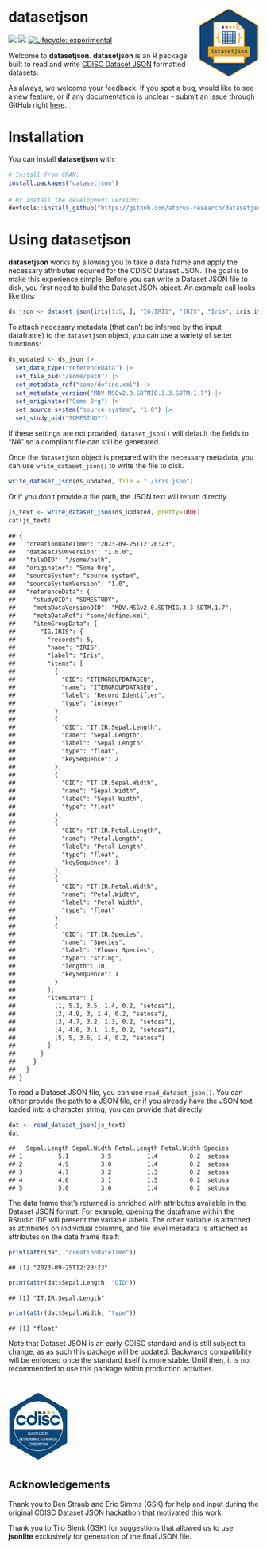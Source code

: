 
# **datasetjson** <img src="man/figures/logo.svg" align="right" alt="" width="120" />

<!-- badges: start -->

[<img src="https://img.shields.io/codecov/c/github/atorus-research/datasetjson">](https://app.codecov.io/gh/atorus-research/datasetjson)
[<img src="https://img.shields.io/badge/License-APACHE2-blue.svg">](https://github.com/atorus-research/datasetjson/blob/main/LICENSE.md)
[![Lifecycle:
experimental](https://img.shields.io/badge/lifecycle-experimental-orange.svg)](https://lifecycle.r-lib.org/articles/stages.html#experimental)
<!-- badges: end -->

Welcome to **datasetjson**. **datasetjson** is an R package built to
read and write [CDISC Dataset JSON](https://www.cdisc.org/dataset-json)
formatted datasets.

As always, we welcome your feedback. If you spot a bug, would like to
see a new feature, or if any documentation is unclear - submit an issue
through GitHub right
[here](https://github.com/atorus-research/datasetjson/issues).

# Installation

You can install **datasetjson** with:

``` r
# Install from CRAN:
install.packages("datasetjson")

# Or install the development version:
devtools::install_github("https://github.com/atorus-research/datasetjson.git", ref="dev")
```

# Using **datasetjson**

**datasetjson** works by allowing you to take a data frame and apply the
necessary attributes required for the CDISC Dataset JSON. The goal is to
make this experience simple. Before you can write a Dataset JSON file to
disk, you first need to build the Dataset JSON object. An example call
looks like this:

``` r
ds_json <- dataset_json(iris[1:5, ], "IG.IRIS", "IRIS", "Iris", iris_items)
```

To attach necessary metadata (that can’t be inferred by the input
dataframe) to the `datasetjson` object, you can use a variety of setter
functions:

``` r
ds_updated <- ds_json |>
  set_data_type("referenceData") |>
  set_file_oid("/some/path") |>
  set_metadata_ref("some/define.xml") |>
  set_metadata_version("MDV.MSGv2.0.SDTMIG.3.3.SDTM.1.7") |>
  set_originator("Some Org") |>
  set_source_system("source system", "1.0") |>
  set_study_oid("SOMESTUDY")
```

If these settings are not provided, `dataset_json()` will default the
fields to “NA” so a compliant file can still be generated.

Once the `datasetjson` object is prepared with the necessary metadata,
you can use `write_dataset_json()` to write the file to disk.

``` r
write_dataset_json(ds_updated, file = "./iris.json")
```

Or if you don’t provide a file path, the JSON text will return directly.

``` r
js_text <- write_dataset_json(ds_updated, pretty=TRUE)
cat(js_text)
```

    ## {
    ##   "creationDateTime": "2023-09-25T12:20:23",
    ##   "datasetJSONVersion": "1.0.0",
    ##   "fileOID": "/some/path",
    ##   "originator": "Some Org",
    ##   "sourceSystem": "source system",
    ##   "sourceSystemVersion": "1.0",
    ##   "referenceData": {
    ##     "studyOID": "SOMESTUDY",
    ##     "metaDataVersionOID": "MDV.MSGv2.0.SDTMIG.3.3.SDTM.1.7",
    ##     "metaDataRef": "some/define.xml",
    ##     "itemGroupData": {
    ##       "IG.IRIS": {
    ##         "records": 5,
    ##         "name": "IRIS",
    ##         "label": "Iris",
    ##         "items": [
    ##           {
    ##             "OID": "ITEMGROUPDATASEQ",
    ##             "name": "ITEMGROUPDATASEQ",
    ##             "label": "Record Identifier",
    ##             "type": "integer"
    ##           },
    ##           {
    ##             "OID": "IT.IR.Sepal.Length",
    ##             "name": "Sepal.Length",
    ##             "label": "Sepal Length",
    ##             "type": "float",
    ##             "keySequence": 2
    ##           },
    ##           {
    ##             "OID": "IT.IR.Sepal.Width",
    ##             "name": "Sepal.Width",
    ##             "label": "Sepal Width",
    ##             "type": "float"
    ##           },
    ##           {
    ##             "OID": "IT.IR.Petal.Length",
    ##             "name": "Petal.Length",
    ##             "label": "Petal Length",
    ##             "type": "float",
    ##             "keySequence": 3
    ##           },
    ##           {
    ##             "OID": "IT.IR.Petal.Width",
    ##             "name": "Petal.Width",
    ##             "label": "Petal Width",
    ##             "type": "float"
    ##           },
    ##           {
    ##             "OID": "IT.IR.Species",
    ##             "name": "Species",
    ##             "label": "Flower Species",
    ##             "type": "string",
    ##             "length": 10,
    ##             "keySequence": 1
    ##           }
    ##         ],
    ##         "itemData": [
    ##           [1, 5.1, 3.5, 1.4, 0.2, "setosa"],
    ##           [2, 4.9, 3, 1.4, 0.2, "setosa"],
    ##           [3, 4.7, 3.2, 1.3, 0.2, "setosa"],
    ##           [4, 4.6, 3.1, 1.5, 0.2, "setosa"],
    ##           [5, 5, 3.6, 1.4, 0.2, "setosa"]
    ##         ]
    ##       }
    ##     }
    ##   }
    ## }

To read a Dataset JSON file, you can use `read_dataset_json()`. You can
either provide the path to a JSON file, or if you already have the JSON
text loaded into a character string, you can provide that directly.

``` r
dat <- read_dataset_json(js_text)
dat
```

    ##   Sepal.Length Sepal.Width Petal.Length Petal.Width Species
    ## 1          5.1         3.5          1.4         0.2  setosa
    ## 2          4.9         3.0          1.4         0.2  setosa
    ## 3          4.7         3.2          1.3         0.2  setosa
    ## 4          4.6         3.1          1.5         0.2  setosa
    ## 5          5.0         3.6          1.4         0.2  setosa

The data frame that’s returned is enriched with attributes available in
the Dataset JSON format. For example, opening the dataframe within the
RStudio IDE will present the variable labels. The other variable is
attached as attributes on individual columns, and file level metadata is
attached as attributes on the data frame itself:

``` r
print(attr(dat, "creationDateTime"))
```

    ## [1] "2023-09-25T12:20:23"

``` r
print(attr(dat$Sepal.Length, "OID"))
```

    ## [1] "IT.IR.Sepal.Length"

``` r
print(attr(dat$Sepal.Width, "type"))
```

    ## [1] "float"

Note that Dataset JSON is an early CDISC standard and is still subject
to change, as as such this package will be updated. Backwards
compatibility will be enforced once the standard itself is more stable.
Until then, it is not recommended to use this package within production
activities.

# [<img src="man/figures/cdisc.png" alt="" width="120" />](https://www.cdisc.org/)

## Acknowledgements

Thank you to Ben Straub and Eric Simms (GSK) for help and input during
the original CDISC Dataset JSON hackathon that motivated this work.

Thank you to Tilo Blenk (GSK) for suggestions that allowed us to use
**jsonlite** exclusively for generation of the final JSON file.
